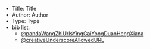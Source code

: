 - Title: Title
- Author: Author
- Type: Type
- bib list: 
    - [@pandaWangZhiUrlsYingGaiYongDuanHengXiana](<@pandaWangZhiUrlsYingGaiYongDuanHengXiana.md>)
    - [@creativeUnderscoreAllowedURL](<@creativeUnderscoreAllowedURL.md>)
